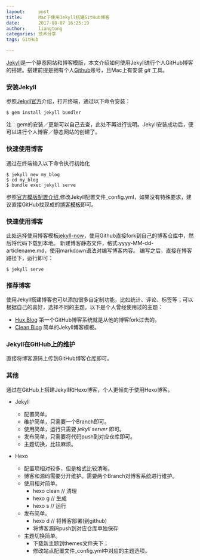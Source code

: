 ```yaml
---
layout:     post
title:      Mac下使用Jekyll搭建GitHub博客
date:       2017-08-07 16:25:19
author:     liangtong
categories: 技术分享
tags: GitHub

---
```


[Jekyll](https://github.com/jekyll/jekyll)是一个静态网站和博客模版，本文介绍如何使用Jekyll进行个人GitHub博客的搭建。搭建前提是拥有个人[Github](https://github.com/)账号，且Mac上有安装 *git* 工具。

### 安装Jekyll  
  参照[Jekyll官方](https://jekyllrb.com/)介绍，打开终端，通过以下命令安装：    
```Shell
$ gem install jekyll bundler
```

注：gem的安装／更新可以自己去查，此处不再进行说明。Jekyll安装成功后，便可以进行个人博客／静态网站的创建了。


### 快速使用博客   

通过在终端输入以下命令执行初始化
```Shell
$ jekyll new my_blog
$ cd my_blog
$ bundle exec jekyll serve
```
参照[官方模版配置介绍](https://jekyllrb.com/docs/templates/),修改Jekyll配置文件_config.yml，如果没有特殊要求，建议直接GitHub找现成的[博客模板](http://jekyllthemes.org/)即可。  

<!-- more -->

### 快速使用博客  
  此处选择使用博客模板[jekyll-now](https://github.com/barryclark/jekyll-now)，使用Github直接fork到自己的博客仓库中，然后将代码下载到本地。
新建博客静态文件，格式:yyyy-MM-dd-articlename.md，使用markdown语法对编写博客内容。
编写之后，直接在博客路径下，运行即可：     
```Shell
$ jekyll serve
```

### 推荐博客   
  使用Jekyll搭建博客也可以添加很多自定制功能，比如统计、评论、标签等；可以根据自己的喜好，选择不同的主题。以下是个人曾经使用过的主题：      
+ [Hux Blog](https://github.com/Huxpro/huxpro.github.io) 第一个GitHub博客系统就是从他的博客fork过去的。
+ [Clean Blog](https://github.com/BlackrockDigital/startbootstrap-clean-blog-jekyll) 简单的Jekyll博客模板。



### Jekyll在GitHub上的维护    
直接将博客源码上传到GitHub博客仓库即可。


### 其他   
通过在GitHub上搭建Jekyll和Hexo博客，个人更倾向于使用Hexo博客。

 + Jekyll    
    - 配置简单。
    - 维护简单，只需要一个Branch即可。
    - 使用简单，运行只需要 *jekyll server* 即可。
    - 发布简单，只需要将代码push到对应仓库即可。
    - 主题切换，比较麻烦。


 + Hexo
    - 配置项相对较多，但是格式比较清晰。
    - 博客和源码需要分开维护。需要两个Branch对博客系统进行维护。
    - 使用相对简单。
        + hexo clean  // 清理
        + hexo g      // 生成
        + hexo s      // 运行
    - 发布简单。
        + hexo d      // 将博客部署(到github)
        + 将博客源码push到对应仓库单独保存
    - 主题切换简单。
        + 下载新主题到themes文件夹下；
        + 修改站点配置文件_config.yml中对应的主题选项。











